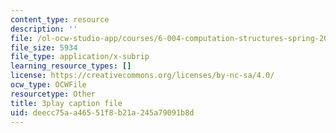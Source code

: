 ```yaml
---
content_type: resource
description: ''
file: /ol-ocw-studio-app/courses/6-004-computation-structures-spring-2017/deecc75aa46551f8b21a245a79091b8d_Ouk7t7ViTfI.vtt
file_size: 5934
file_type: application/x-subrip
learning_resource_types: []
license: https://creativecommons.org/licenses/by-nc-sa/4.0/
ocw_type: OCWFile
resourcetype: Other
title: 3play caption file
uid: deecc75a-a465-51f8-b21a-245a79091b8d
---
```

